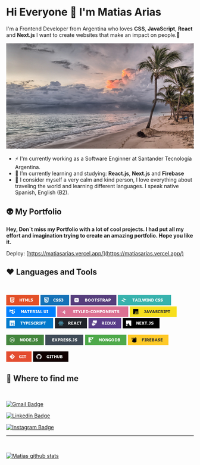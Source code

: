# Hi Everyone 👋 I'm Matias Arias

I'm a Frontend Developer from Argentina who loves **CSS**, **JavaScript**, **React** and **Next.js** I want to create websites that make an impact on people.💜

![readme profile img](./assets/beach-image-profile.jpg)

- ⚡ I'm currently working as a Software Enginner at Santander Tecnología Argentina.
- 🌱 I’m currently learning and studying: **React.js**, **Next.js** and **Firebase**
- 💛 I consider myself a very calm and kind person, I love everything about traveling the world and learning different languages. I speak native Spanish, English (B2).

## 👽 My Portfolio

**Hey, Don´t miss my Portfolio with a lot of cool projects. I had put all my effort and imagination trying to create an amazing portfolio. Hope you like it.**

Deploy: [https://matiasarias.vercel.app/](https://matiasarias.vercel.app/)

## ❤️ Languages and Tools

<br />

![html](./assets/skills/HTML5.jpg)
![css](./assets/skills/CSS3.jpg)
![bootstrap](./assets/skills/Bootstrap.jpg)
![tailwind](./assets/skills/Tailwind-CSS.jpg)
![material ui](./assets/skills/material-ui.jpg)
![styled components](./assets/skills/styled-components.jpg)
![javascript](./assets/skills/JavaScript.jpg)
![typescript](./assets/skills/typescript.jpg)
![react](./assets/skills/React.jpg)
![redux toolkit](./assets/skills/Redux.jpg)
![next.js](./assets/skills/next.jpg)
<br />

![nodejs](./assets/skills/Node.jpg)
![express](./assets/skills/Express.jpg)
![mongodb](./assets/skills/MongoDB.jpg)
![Firebase](./assets/skills/firebase.jpg)
<br />

![git](./assets/skills/GIT.jpg)
![github](./assets/skills/GitHub.jpg)
<br />

## 🌌 Where to find me

<br />

[![Gmail Badge](https://img.shields.io/badge/-matt.arias182@gmail.com-c14438?style=flat-square&logo=Gmail&logoColor=white&link=mailto:matt.arias182@gmail.com)](mailto:matt.arias182@gmail.com)

[![Linkedin Badge](https://img.shields.io/badge/-matiasarias-blue?style=flat-square&logo=Linkedin&logoColor=white&link=https://www.linkedin.com/in/matiasariasa27/)](https://www.linkedin.com/in/matiasarias27/)

[![Instagram Badge](https://img.shields.io/badge/-matiarias-green?style=flat-square&logo=instagram&logoColor=white&link=https://instagram.com/_matiarias/)](https://instagram.com/_matiarias)

---

<br />

[![Matias github stats](https://github-readme-stats.vercel.app/api?username=matiarias&show_icons=true&bg_color=f3eaea&title_color=49af40&icon_color=49af40)](https://github.com/matiarias)
